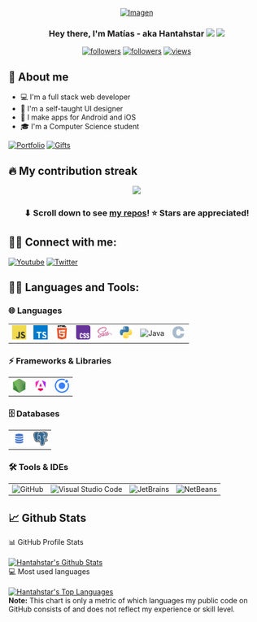 <p align="center">
  <a href="#">
    <img width="30%" src="https://i.imgur.com/CMGt9z0.jpeg" alt="Imagen" />
  </a>
</p>


<h3 align="center">Hey there, I'm Matías - aka Hantahstar <img src="https://media.giphy.com/media/hvRJCLFzcasrR4ia7z/giphy.gif" width="28"> <img src="https://emojis.slackmojis.com/emojis/images/1531849430/4246/blob-sunglasses.gif?1531849430" width="28"/></h3>

<p align="center">
  <a href="https://twitter.com/Hantahstars"><img alt="followers" title="Follow me on Twitter" src="https://img.shields.io/twitter/follow/Hantahstars?color=55960c&label=Follow&logo=twitter&logoColor=white&style=for-the-badge"/></a>
  <a href="https://github.com/Hantahstar"><img alt="followers" title="Follow me on Github" src="https://img.shields.io/github/followers/Hantahstar?color=236ad3&style=for-the-badge&logo=github&label=Follow"/></a>
  <a href="https://github.com/Hantahstar"><img alt="views" title="Github views" src="https://freshidea.com/jonah/app/ghpvc/"/></a>
</p>

## 📖 About me

* 💻 I'm a full stack web developer
* 🎨 I'm a self-taught UI designer
* 📱 I make apps for Android and iOS
* 🎓 I'm a Computer Science student

<p align="left">
  <a href=""><img alt="Portfolio" title="Portfolio" src="https://img.shields.io/badge/-Portfolio-000000?style=for-the-badge&logo=koding&logoColor=white"/></a>
    <!--aun no bro--><a href=""><img alt="Gifts" title="Gifts for you" src="https://img.shields.io/badge/-Links%20to%20free%20stuff-000000?style=for-the-badge&logo=coveralls&logoColor=white"/></a>
</p>

## 🔥 My contribution streak

<p align="center">
  <a href="https://github.com/Hantahstar/github-readme-streak-stats">
    <img src="https://github-readme-streak-stats.herokuapp.com/?user=Hantahstar#version3"/>
  </a>
</p>

<h3 align="center">⬇ Scroll down to see <a href="https://github.com/Hantahstar?tab=repositories">my repos</a>! ⭐ Stars are appreciated!</h3>

## 🙋‍♂️ Connect with me:

<p align="left">
  <a href="https://www.youtube.com/@hantahstar6299"><img alt="Youtube" title="Youtube" src="https://img.shields.io/badge/-YouTube-red?style=for-thebadge&logo=youtube&logoColor=white"><a>
  <a href="https://x.com/hantahstars"><img alt="Twitter" title="Twitter" src="https://img.shields.io/badge/-Twitter-1DA1F2?style=for-the-badge&logo=twitter&logoColor=white"/></a>
</p>


## 👨‍💻 Languages and Tools:

### 🌐 Languages
<table>
  <tr>
    <td><img alt="JavaScript" title="JavaScript" height="28px" src="https://raw.githubusercontent.com/github/explore/master/topics/javascript/javascript.png" /></td>
    <td><img alt="TypeScript" title="TypeScript" height="28px" src="https://raw.githubusercontent.com/github/explore/master/topics/typescript/typescript.png" /></td>
    <td><img alt="HTML5" title="HTML5" height="28px" src="https://raw.githubusercontent.com/github/explore/master/topics/html/html.png" /></td>
    <td><img alt="CSS3" title="CSS3" height="28px" src="https://raw.githubusercontent.com/github/explore/master/topics/css/css.png" /></td>
    <td><img alt="SCSS" title="SCSS" height="28px" src="https://raw.githubusercontent.com/github/explore/master/topics/sass/sass.png" /></td>
    <td><img alt="Python" title="Python" height="28px" src="https://raw.githubusercontent.com/github/explore/master/topics/python/python.png" /></td>
    <td><img alt="Java" title="Java" height="28px" src="https://img.icons8.com/color/48/000000/java-coffee-cup-logo.png" /></td>
    <td><img alt="C" title="C Language" height="28px" src="https://raw.githubusercontent.com/github/explore/master/topics/c/c.png" /></td>
  </tr>
</table>

### ⚡ Frameworks & Libraries
<table>
  <tr>
    <td><img alt="NodeJS" title="NodeJS" height="28px" src="https://raw.githubusercontent.com/github/explore/master/topics/nodejs/nodejs.png" /></td>
    <td><img alt="Angular" title="Angular" height="28px" src="https://raw.githubusercontent.com/github/explore/master/topics/angular/angular.png" /></td>
    <td><img alt="Ionic" title="Ionic" height="28px" src="https://raw.githubusercontent.com/github/explore/master/topics/ionic/ionic.png" /></td>
  </tr>
</table>

### 🗄️ Databases
<table>
  <tr>
    <td><img alt="SQL" title="SQL" height="28px" src="https://raw.githubusercontent.com/github/explore/master/topics/sql/sql.png" /></td>
    <td><img alt="PostgreSQL" title="PostgreSQL" height="28px" src="https://raw.githubusercontent.com/github/explore/master/topics/postgresql/postgresql.png" /></td>
  </tr>
</table>

### 🛠️ Tools & IDEs
<table>
  <tr>
    <td><img alt="GitHub" title="GitHub" height="28px" src="https://i.imgur.com/DZgetVv.png" /></td>
    <td><img alt="Visual Studio Code" title="Visual Studio Code" height="28px" src="https://img.icons8.com/fluent/48/000000/visual-studio-code-2019.png" /></td>
    <td><img alt="JetBrains" title="JetBrains" height="28px" src="https://resources.jetbrains.com/storage/products/company/brand/logos/jb_beam.svg" /></td>
    <td><img alt="NetBeans" title="NetBeans" height="28px" src="https://upload.wikimedia.org/wikipedia/commons/9/98/Apache_NetBeans_Logo.svg" /></td>
  </tr>
</table>




## 📈 Github Stats

<summary>📊 GitHub Profile Stats</summary>
<br/>
<a href="https://github.com/anuraghazra/github-readme-stats"><img alt="Hantahstar's Github Stats" src="https://github-readme-stats.vercel.app/api?username=Hantahstar&show_icons=true&count_private=true&hide=" /></a>



<summary>💻 Most used languages</summary>
<br/>
<a href="https://github.com/anuraghazra/github-readme-stats"><img alt="Hantahstar's Top Languages" src="https://github-readme-stats.vercel.app/api/top-langs/?username=Hantahstar&langs_count=10&layout=compact#" /></a>
<br/>
<b>Note:</b> This chart is only a metric of which languages my public code on GitHub consists of and does not reflect my experience or skill level.



